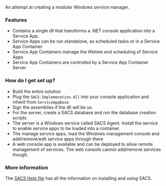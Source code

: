 An attempt at creating a modular Windows service manager.

### Features ###

* Contains a single dll that transforms a .NET console application into a Service App.
* Service Apps can be run standalone, as scheduled tasks or in a Service App Container.
* Service App Containers manage the lifetime and scheduling of Service Apps
* Service App Containers are controlled by a Service App Container Server 

### How do I get set up? ###

* Build the entire solution
* Plug the `SACS.Implemenation.dll` into your console application and inherit from `ServiceAppBase`.
* Sign the assemblies if the dll will be us.
* For the server, create a SACS database and run the database creation scripts.
* The server is a Windows service called SACS Agent. Install the service to enable service apps to be loaded into a container.
* The manage service apps, load the Windows management console and add/remove/edit service apps through there
* A web console app is available and can be deployed to allow remote management of services. The web console cannot add/remove services though.

### More information ###

The [SACS Help file](./SolutionItems/SACS%20Help.mht) has all the information on installing and using SACS.